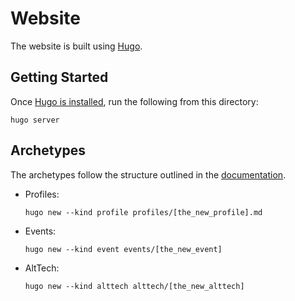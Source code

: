 # Website

The website is built using [Hugo](https://gohugo.io/).

## Getting Started

Once [Hugo is installed](https://gohugo.io/getting-started/installing/), run the following from this directory:

```shell
hugo server
```

## Archetypes

The archetypes follow the structure outlined in the [documentation](../doc/).

* Profiles:
  ```shell
  hugo new --kind profile profiles/[the_new_profile].md
  ```
* Events:
  ```shell
  hugo new --kind event events/[the_new_event]
  ```
* AltTech:
  ```shell
  hugo new --kind alttech alttech/[the_new_alttech]
  ```
